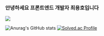 ### 안녕하세요 프론트엔드 개발자 최용호입니다

<!--
**yongho1212/yongho1212** is a ✨ _special_ ✨ repository because its `README.md` (this file) appears on your GitHub profile.

Here are some ideas to get you started:

- 🔭 I’m currently working on ...
- 🌱 I’m currently learning ...
- 👯 I’m looking to collaborate on ...
- 🤔 I’m looking for help with ...
- 💬 Ask me about ...
- 📫 How to reach me: ...
- 😄 Pronouns: ...
- ⚡ Fun fact: ...
-->
<a href="버튼을 눌렀을 때 이동할 링크" target="_blank"><img src="https://img.shields.io/badge/yongho6800@gmail.com-000?style=flat&logo=Gmail&logoColor=EA4335"/></a>


![Anurag's GitHub stats](https://github-readme-stats.vercel.app/api?username=yongho1212&show_icons=true&theme=radical)
[![Solved.ac Profile](http://mazassumnida.wtf/api/generate_badge?boj=yongho2088)](https://solved.ac/yongho2088)

